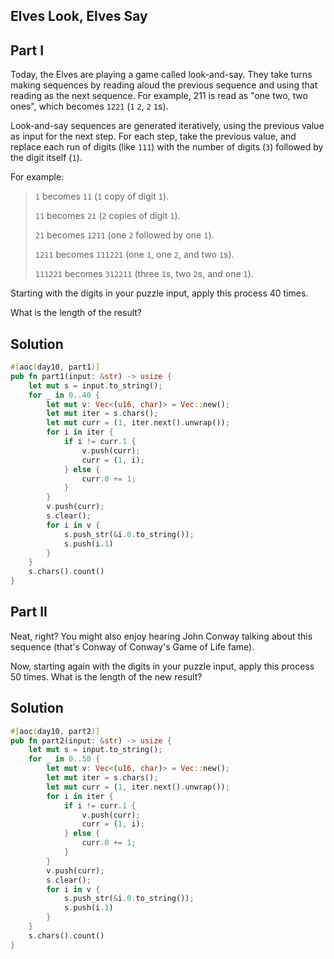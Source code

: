 ## Elves Look, Elves Say

## Part I

Today, the Elves are playing a game called look-and-say. They take turns making sequences by reading aloud the previous sequence and using that reading as the next sequence. For example, 211 is read as "one two, two ones", which becomes `1221` (`1` `2`, `2` `1`s).

Look-and-say sequences are generated iteratively, using the previous value as input for the next step. For each step, take the previous value, and replace each run of digits (like `111`) with the number of digits (`3`) followed by the digit itself (`1`).

For example:

> `1` becomes `11` (`1` copy of digit `1`).
>
> `11` becomes `21` (`2` copies of digit `1`).
>
> `21` becomes `1211` (one `2` followed by one `1`).
>
> `1211` becomes `111221` (one `1`, one `2`, and two `1`s).
>
> `111221` becomes `312211` (three `1`s, two `2`s, and one `1`).

Starting with the digits in your puzzle input, apply this process 40 times.

 What is the length of the result?

## Solution

```rust
#[aoc(day10, part1)]
pub fn part1(input: &str) -> usize {
    let mut s = input.to_string();
    for _ in 0..40 {
        let mut v: Vec<(u16, char)> = Vec::new();
        let mut iter = s.chars();
        let mut curr = (1, iter.next().unwrap());
        for i in iter {
            if i != curr.1 {
                v.push(curr);
                curr = (1, i);
            } else {
                curr.0 += 1;
            }
        }
        v.push(curr);
        s.clear();
        for i in v {
            s.push_str(&i.0.to_string());
            s.push(i.1)
        }
    }
    s.chars().count()
}
```

## Part II

Neat, right? You might also enjoy hearing John Conway talking about this sequence (that's Conway of Conway's Game of Life fame).

Now, starting again with the digits in your puzzle input, apply this process 50 times. What is the length of the new result?

## Solution

```rust
#[aoc(day10, part2)]
pub fn part2(input: &str) -> usize {
    let mut s = input.to_string();
    for _ in 0..50 {
        let mut v: Vec<(u16, char)> = Vec::new();
        let mut iter = s.chars();
        let mut curr = (1, iter.next().unwrap());
        for i in iter {
            if i != curr.1 {
                v.push(curr);
                curr = (1, i);
            } else {
                curr.0 += 1;
            }
        }
        v.push(curr);
        s.clear();
        for i in v {
            s.push_str(&i.0.to_string());
            s.push(i.1)
        }
    }
    s.chars().count()
}
```

